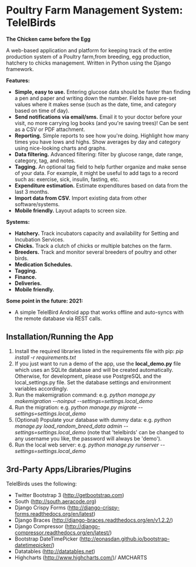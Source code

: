 Poultry Farm Management System: TelelBirds
==========================================

**The Chicken came before the Egg**

A web-based application and platform for keeping track of the entire production system of a Poultry farm,from breeding, egg production, hatchery to chicks management. Written in Python using the Django framework.


<b>Features:</b>

* <b>Simple, easy to use.</b>  Entering glucose data should be faster than finding a pen and paper and writing down the number.  Fields have pre-set values where it makes sense (such as the date, time, and category based on time of day).
* <b>Send notifications via email/sms.</b>  Email it to your doctor before your visit, no more carrying log books (and you're saving trees)!  Can be sent as a CSV or PDF attachment.
* <b>Reporting.</b>  Simple reports to see how you're doing.  Highlight how many times you have lows and highs. Show averages by day and category using nice-looking charts and graphs.
* <b>Data filtering.</b>  Advanced filtering: filter by glucose range, date range, category, tag, and notes.
* <b>Tagging.</b>  An optional tag field to help further organize and make sense of your data. For example, it might be useful to add tags to a record such as: exercise, sick, insulin, fasting, etc.
* <b>Expenditure estimation.</b>  Estimate expenditures based on data from the last 3 months.
* <b>Import data from CSV.</b> Import existing data from other software/systems.
* <b>Mobile friendly.</b>  Layout adapts to screen size.


<b>Systems:</b>

* <b>Hatchery.</b> Track incubators capacity and availability for Setting and Incubation Services.
* <b>Chicks.</b> Track a clutch of chicks or multiple batches on the farm.
* <b>Breeders.</b> Track and monitor several breeders of poultry and other birds. 
* <b>Medication Schedules.</b>
* <b>Tagging.</b>
* <b>Finance.</b>
* <b>Deliveries.</b>
* <b>Mobile friendly.</b>

<b>Some point in the future: 2021:</b>

* A simple TelelBird Android app that works offline and auto-syncs with the remote database via REST calls.


Installation/Running the App
----------------------------

1. Install the required libraries listed in the requirements file with pip: *pip install -r requirements.txt*
2. If you just want to run a demo of the app, use the <b>local_demo.py</b> file which uses an SQLite database and will be created automatically. Otherwise, for development, please use PostgreSQL and the local_settings.py file.  Set the database settings and environment variables accordingly.
3. Run the makemigration command: e.g. *python manage.py makemigration --noinput --settings=settings.local_demo*
4. Run the migration: e.g. *python manage.py migrate --settings=settings.local_demo*
5. (Optional) Populate your database with dummy data: e.g. *python manage.py load_random_breed_data admin --settings=settings.local_demo* (note that 'telelbirds' can be changed to any username you like, the password will always be 'demo').
6. Run the local web server: e.g. *python manage.py runserver --settings=settings.local_demo*

3rd-Party Apps/Libraries/Plugins
--------------------------------

TelelBirds uses the following:

* Twitter Bootstrap 3 (http://getbootstrap.com)
* South (http://south.aeracode.org)
* Django Crispy Forms (http://django-crispy-forms.readthedocs.org/en/latest)
* Django Braces (http://django-braces.readthedocs.org/en/v1.2.2/)
* Django Compressor (http://django-compressor.readthedocs.org/en/latest/)
* Bootstrap DateTimePicker (http://eonasdan.github.io/bootstrap-datetimepicker/)
* Datatables (http://datatables.net)
* Highcharts (http://www.highcharts.com/)/ AMCHARTS
